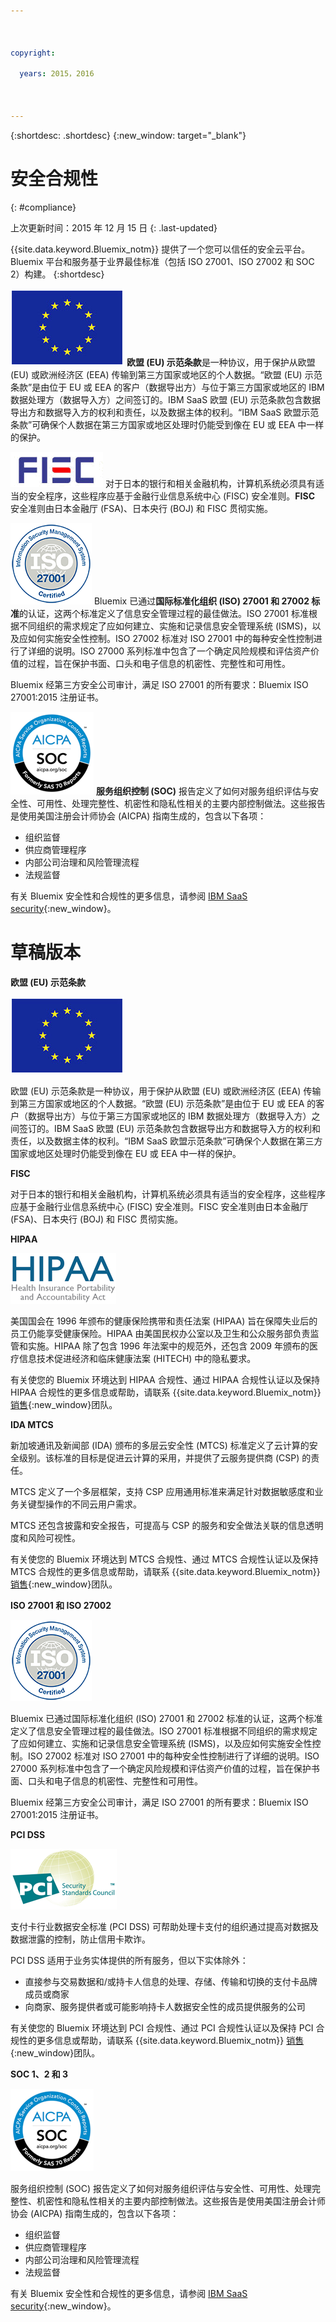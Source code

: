 ```yaml
---

 

copyright:

  years: 2015，2016

 

---
```


{:shortdesc: .shortdesc}
{:new_window: target="_blank"}

# 安全合规性
{: #compliance}

上次更新时间：2015 年 12 月 15 日
{: .last-updated}
 
 <!-- Testing format -->

{{site.data.keyword.Bluemix_notm}} 提供了一个您可以信任的安全云平台。Bluemix 平台和服务基于业界最佳标准（包括 ISO 27001、ISO 27002 和 SOC 2）构建。
{:shortdesc}

![欧盟 (EU) 数据保护示范条款](images/icon_eumc.png) **欧盟 (EU) 示范条款**是一种协议，用于保护从欧盟 (EU) 或欧洲经济区 (EEA) 传输到第三方国家或地区的个人数据。“欧盟 (EU) 示范条款”是由位于 EU 或 EEA 的客户（数据导出方）与位于第三方国家或地区的 IBM 数据处理方（数据导入方）之间签订的。IBM SaaS 欧盟 (EU) 示范条款包含数据导出方和数据导入方的权利和责任，以及数据主体的权利。“IBM SaaS 欧盟示范条款”可确保个人数据在第三方国家或地区处理时仍能受到像在 EU 或 EEA 中一样的保护。

![金融行业信息系统](images/FISC.gif) 对于日本的银行和相关金融机构，计算机系统必须具有适当的安全程序，这些程序应基于金融行业信息系统中心 (FISC) 安全准则。**FISC** 安全准则由日本金融厅 (FSA)、日本央行 (BOJ) 和 FISC 贯彻实施。
 
![ISO 27001/2](images/icon_iso27k1.png) Bluemix 已通过**国际标准化组织 (ISO) 27001 和 27002 标准**的认证，这两个标准定义了信息安全管理过程的最佳做法。ISO 27001 标准根据不同组织的需求规定了应如何建立、实施和记录信息安全管理系统 (ISMS)，以及应如何实施安全性控制。ISO 27002 标准对 ISO 27001 中的每种安全性控制进行了详细的说明。ISO 27000 系列标准中包含了一个确定风险规模和评估资产价值的过程，旨在保护书面、口头和电子信息的机密性、完整性和可用性。 

Bluemix 经第三方安全公司审计，满足 ISO 27001 的所有要求：Bluemix ISO 27001:2015 注册证书。

![SSAE16 SOC1/2/3](images/icon_aicpa.png) **服务组织控制 (SOC)** 报告定义了如何对服务组织评估与安全性、可用性、处理完整性、机密性和隐私性相关的主要内部控制做法。这些报告是使用美国注册会计师协会 (AICPA) 指南生成的，包含以下各项： 

  * 组织监督
  * 供应商管理程序
  * 内部公司治理和风险管理流程
  * 法规监督
 

有关 Bluemix 安全性和合规性的更多信息，请参阅 [IBM SaaS security](http://www.ibm.com/cloud-computing/built-on-cloud/saas-security){:new_window}。

 
 <!-- testing format ends -->

<!-- DRAFT VERSIONS -->

# 草稿版本

**欧盟 (EU) 示范条款**

![欧盟 (EU) 数据保护示范条款](images/icon_eumc.png)

欧盟 (EU) 示范条款是一种协议，用于保护从欧盟 (EU) 或欧洲经济区 (EEA) 传输到第三方国家或地区的个人数据。“欧盟 (EU) 示范条款”是由位于 EU 或 EEA 的客户（数据导出方）与位于第三方国家或地区的 IBM 数据处理方（数据导入方）之间签订的。IBM SaaS 欧盟 (EU) 示范条款包含数据导出方和数据导入方的权利和责任，以及数据主体的权利。“IBM SaaS 欧盟示范条款”可确保个人数据在第三方国家或地区处理时仍能受到像在 EU 或 EEA 中一样的保护。

**FISC**

对于日本的银行和相关金融机构，计算机系统必须具有适当的安全程序，这些程序应基于金融行业信息系统中心 (FISC) 安全准则。FISC 安全准则由日本金融厅 (FSA)、日本央行 (BOJ) 和 FISC 贯彻实施。

**HIPAA**

![HIPAA](images/icon_hipaa.png)

美国国会在 1996 年颁布的健康保险携带和责任法案 (HIPAA) 旨在保障失业后的员工仍能享受健康保险。HIPAA 由美国民权办公室以及卫生和公众服务部负责监管和实施。HIPAA 除了包含 1996 年法案中的规范外，还包含 2009 年颁布的医疗信息技术促进经济和临床健康法案 (HITECH) 中的隐私要求。

有关使您的 Bluemix 环境达到 HIPAA 合规性、通过 HIPAA 合规性认证以及保持 HIPAA 合规性的更多信息或帮助，请联系 {{site.data.keyword.Bluemix_notm}} [销售](mailto:cloudplatform_compliance@us.ibm.com){:new_window}团队。

**IDA MTCS**

新加坡通讯及新闻部 (IDA) 颁布的多层云安全性 (MTCS) 标准定义了云计算的安全级别。该标准的目标是促进云计算的采用，并提供了云服务提供商 (CSP) 的责任。 

MTCS 定义了一个多层框架，支持 CSP 应用通用标准来满足针对数据敏感度和业务关键型操作的不同云用户需求。

MTCS 还包含披露和安全报告，可提高与 CSP 的服务和安全做法关联的信息透明度和风险可视性。

有关使您的 Bluemix 环境达到 MTCS 合规性、通过 MTCS 合规性认证以及保持 MTCS 合规性的更多信息或帮助，请联系 {{site.data.keyword.Bluemix_notm}} [销售](mailto:cloudplatform_compliance@us.ibm.com){:new_window}团队。

**ISO 27001 和 ISO 27002**

![ISO 27001/2](images/icon_iso27k1.png)

Bluemix 已通过国际标准化组织 (ISO) 27001 和 27002 标准的认证，这两个标准定义了信息安全管理过程的最佳做法。ISO 27001 标准根据不同组织的需求规定了应如何建立、实施和记录信息安全管理系统 (ISMS)，以及应如何实施安全性控制。ISO 27002 标准对 ISO 27001 中的每种安全性控制进行了详细的说明。ISO 27000 系列标准中包含了一个确定风险规模和评估资产价值的过程，旨在保护书面、口头和电子信息的机密性、完整性和可用性。 

Bluemix 经第三方安全公司审计，满足 ISO 27001 的所有要求：Bluemix ISO 27001:2015 注册证书。

**PCI DSS**

![PCI DSS](images/icon_pci.png)

支付卡行业数据安全标准 (PCI DSS) 可帮助处理卡支付的组织通过提高对数据及数据泄露的控制，防止信用卡欺诈。

PCI DSS 适用于业务实体提供的所有服务，但以下实体除外：
  * 直接参与交易数据和/或持卡人信息的处理、存储、传输和切换的支付卡品牌成员或商家
  * 向商家、服务提供者或可能影响持卡人数据安全性的成员提供服务的公司
  
有关使您的 Bluemix 环境达到 PCI 合规性、通过 PCI 合规性认证以及保持 PCI 合规性的更多信息或帮助，请联系 {{site.data.keyword.Bluemix_notm}} [销售](mailto:cloudplatform_compliance@us.ibm.com){:new_window}团队。

**SOC 1、2 和 3**

![SSAE16 SOC1/2/3](images/icon_aicpa.png)

服务组织控制 (SOC) 报告定义了如何对服务组织评估与安全性、可用性、处理完整性、机密性和隐私性相关的主要内部控制做法。这些报告是使用美国注册会计师协会 (AICPA) 指南生成的，包含以下各项： 

  * 组织监督
  * 供应商管理程序
  * 内部公司治理和风险管理流程
  * 法规监督


有关 Bluemix 安全性和合规性的更多信息，请参阅 [IBM SaaS security](http://www.ibm.com/cloud-computing/built-on-cloud/saas-security){:new_window}。


